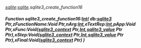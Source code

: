 _[sqlite](../../modules/sqlite/sqlite-module.md):[sqlite](../../modules/sqlite/sqlite-module.md).sqlite3\_create\_function16_
##### Function sqlite3\_create\_function16:[Int](../../modules/wonkey/wonkey-types-int.md)( db:[sqlite3](../../modules/sqlite/sqlite-sqlite3.md) Ptr,zFunctionName:Void Ptr,nArg:[Int](../../modules/wonkey/wonkey-types-int.md),eTextRep:[Int](../../modules/wonkey/wonkey-types-int.md),pApp:Void Ptr,xFunc:Void([sqlite3_context](../../modules/sqlite/sqlite-sqlite3_context.md) Ptr,[Int](../../modules/wonkey/wonkey-types-int.md),[sqlite3_value](../../modules/sqlite/sqlite-sqlite3_value.md) Ptr Ptr),xStep:Void([sqlite3_context](../../modules/sqlite/sqlite-sqlite3_context.md) Ptr,[Int](../../modules/wonkey/wonkey-types-int.md),[sqlite3_value](../../modules/sqlite/sqlite-sqlite3_value.md) Ptr Ptr),xFinal:Void([sqlite3_context](../../modules/sqlite/sqlite-sqlite3_context.md) Ptr) )
